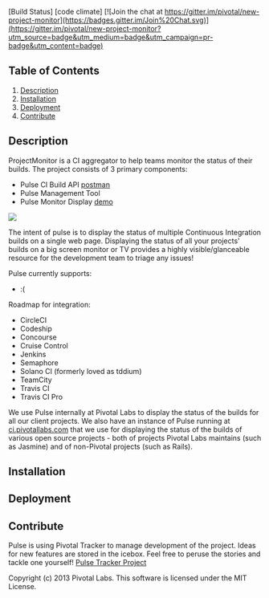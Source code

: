 [Build Status] [code climate] [![Join the chat at https://gitter.im/pivotal/new-project-monitor](https://badges.gitter.im/Join%20Chat.svg)](https://gitter.im/pivotal/new-project-monitor?utm_source=badge&utm_medium=badge&utm_campaign=pr-badge&utm_content=badge)


## Table of Contents
1. [Description](#description)
2. [Installation](#installation)
3. [Deployment](#deployment)
4. [Contribute](#contribute)

## Description

ProjectMonitor is a CI aggregator to help teams monitor the status of their builds.
The project consists of 3 primary components:
* Pulse CI Build API [postman](ci.pivotallabs.com)
* Pulse Management Tool
* Pulse Monitor Display [demo](ci.pivotallabs.com)

![](https://d1fto35gcfffzn.cloudfront.net/images/labs/tools/project_monitor.png)

The intent of pulse is to display the status of multiple Continuous Integration builds on a single web page.
Displaying the status of all your projects' builds on a big screen monitor or TV provides a highly visible/glanceable resource
for the development team to triage any issues!

Pulse currently supports:
* :(

Roadmap for integration:
* CircleCI
* Codeship
* Concourse
* Cruise Control
* Jenkins
* Semaphore
* Solano CI (formerly loved as tddium)
* TeamCity
* Travis CI
* Travis CI Pro

We use Pulse internally at Pivotal Labs to display the status of the builds for all our client projects.
We also have an instance of Pulse running at [ci.pivotallabs.com](ci.pivotallabs.com) that we use for displaying the status of the builds
of various open source projects - both of projects Pivotal Labs maintains (such as Jasmine)
and of non-Pivotal projects (such as Rails).

## Installation

## Deployment

## Contribute

Pulse is using Pivotal Tracker to manage development of the project.  Ideas for new features are stored in the icebox.
Feel free to peruse the stories and tackle one yourself! [Pulse Tracker Project](https://www.pivotaltracker.com/projects/1456574)

Copyright (c) 2013 Pivotal Labs. This software is licensed under the MIT License.
